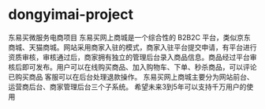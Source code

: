 # dongyimai-project
东易买微服务电商项目
东易买网上商城是一个综合性的 B2B2C 平台，类似京东商城、天猫商城。网站采用商家入驻的模式，商家入驻平台提交申请，有平台进行资质审核，审核通过后，商家拥有独立的管理后台录入商品信息。商品经过平台审核后即可发布。用户可以在线购买商品、加入购物车、下单、秒杀商品，可以评论已购买商品
客服可以在后台处理退款操作。
东易买网上商城主要分为网站前台、运营商后台、商家管理后台三个子系统。
希望未来3到5年可以支持千万用户的使用
